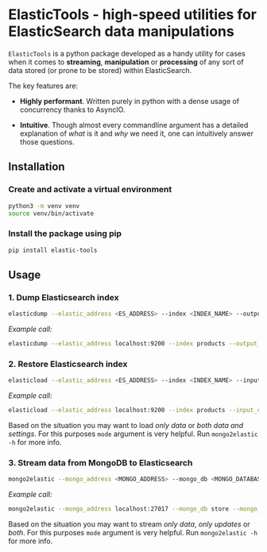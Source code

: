 # ElasticTools - high-speed utilities for ElasticSearch data manipulations

`ElasticTools` is a python package developed as a handy utility for cases when it comes to **streaming**, **manipulation** or **processing** of any sort of data stored (or prone to be stored) within ElasticSearch.

The key features are:

- **Highly performant**. Written purely in python with a dense usage of concurrency thanks to AsyncIO.

- **Intuitive**. Though almost every commandline argument has a detailed explanation of *what* is it and *why* we need it, one can intuitively answer those questions.

## Installation

### Create and activate a virtual environment

```bash
python3 -m venv venv
source venv/bin/activate
```

### Install the package using **pip**

```bash
pip install elastic-tools
```

## Usage

### **1. Dump Elasticsearch index**

```bash
elasticdump --elastic_address <ES_ADDRESS> --index <INDEX_NAME> --output_dir <TARGET_DIRECTORY> --chunk_size <CHUNK_SIZE>
```

*Example call:*

```bash
elasticdump --elastic_address localhost:9200 --index products --output_dir ./dump/ --chunk_size 500
```

### **2. Restore Elasticsearch index**

```bash
elasticload --elastic_address <ES_ADDRESS> --index <INDEX_NAME> --input_dir <DIR_WITH_DUMPED_DATA> --chunk_size <CHUNK_SIZE> --connection_pool_size <PARALLEL_CONNECTIONS_COUNT> --mode <MODE>
```

*Example call:*

```bash
elasticload --elastic_address localhost:9200 --index products --input_dir ./dump/ --chunk_size 1000
```

Based on the situation you may want to load *only data* or *both data and settings*. For this purposes `mode` argument is very helpful. Run `mongo2elastic -h` for more info.

### **3. Stream data from MongoDB to Elasticsearch**

```bash
mongo2elastic --mongo_address <MONGO_ADDRESS> --mongo_db <MONGO_DATABASE_NAME> --mongo_collection <MONGO_COLLECTION_NAME> --elastic_address <ES_ADDRESS> --elastic_index <ES_INDEX_NAME> --batch_size <BATCH_SIZE> --connection_pool_size <CONNECTION_POOL_SIZE> --mode <MODE>
```

*Example call:*

```bash
mongo2elastic --mongo_address localhost:27017 --mongo_db store --mongo_collection products --elastic_address localhost:9200 --elastic_index products --batch_size 500 --connection_pool_size 5 --mode default
```

Based on the situation you may want to stream *only data*, *only updates* or *both*. For this purposes `mode` argument is very helpful. Run `mongo2elastic -h` for more info.
